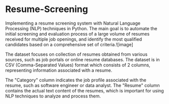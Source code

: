 # Resume-Screening

Implementing a resume screening system with Natural Language Processing (NLP) techniques in Python. The main goal is to automate the initial screening and evaluation process of a large volume of resumes received for multiple job openings, and identify the most qualified candidates based on a comprehensive set of criteria.![image]

The dataset focuses on collection of resumes obtained from various sources, such as job portals or online resume databases. The dataset is in CSV (Comma-Separated Values) format which consists of 2 columns, representing information associated with a resume. 

The "Category" column indicates the job profile associated with the resume, such as software engineer or data analyst. The "Resume" column contains the actual text content of the resumes, which is important for using NLP techniques to analyze and process them.
